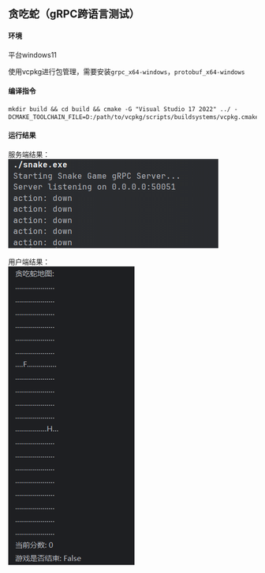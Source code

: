 <h2>贪吃蛇（gRPC跨语言测试）</h2>

<h4>环境</h4>

平台windows11<br>

使用vcpkg进行包管理，需要安装`grpc_x64-windows`，`protobuf_x64-windows`<br>

<h4>编译指令</h4>

``` 
mkdir build && cd build && cmake -G "Visual Studio 17 2022" ../ -DCMAKE_TOOLCHAIN_FILE=D:/path/to/vcpkg/scripts/buildsystems/vcpkg.cmake 
```

<h4>运行结果</h4>

服务端结果：
<br>
![server](/photo/server.png)
<br>

用户端结果：
<br>
![client](/photo/client.png)
<br>
